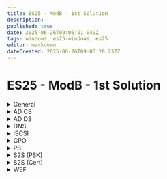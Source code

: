 ```yaml
---
title: ES25 - ModB - 1st Solution
description: 
published: true
date: 2025-06-26T09:05:01.049Z
tags: windows, es25-windows, es25
editor: markdown
dateCreated: 2025-06-26T09:03:28.237Z
---
```


# ES25 - ModB - 1st Solution

[//]: <> (General)
<details>
<summary>General</summary>
  
</details>

[//]: <> (AD CS)
<details>
<summary>AD CS</summary>
  
</details>

[//]: <> (AD DS)
<details>
<summary>AD DS</summary>
  
</details>

[//]: <> (DNS)
<details>
<summary>DNS</summary>
  
</details>

[//]: <> (iSCSI)
<details>
<summary>iSCSI</summary>
  
</details>

[//]: <> (GPO)
<details>
<summary>GPO</summary>
  
</details>

[//]: <> (PS)
<details>
<summary>PS</summary>
  
</details>

[//]: <> (S2S - PSK)
<details>
<summary>S2S (PSK)</summary>
  
</details>

[//]: <> (S2S - Cert)
<details>
<summary>S2S (Cert)</summary>
  
</details>

[//]: <> (WEF)
<details>
<summary>WEF</summary>
  
</details>




